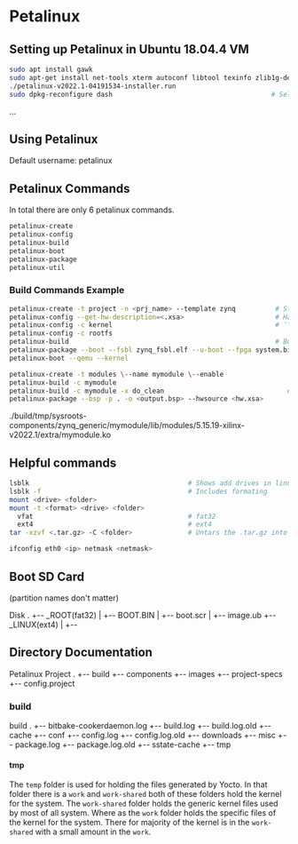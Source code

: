 
# Petalinux

## Setting up Petalinux in Ubuntu 18.04.4 VM

``` bash
sudo apt install gawk
sudo apt-get install net-tools xterm autoconf libtool texinfo zlib1g-dev gcc-multilib build-essential libncurses5-dev zlib1g:i386
./petalinux-v2022.1-04191534-installer.run
sudo dpkg-reconfigure dash                                        # Select NO
```

...

## Using Petalinux 

Default username: petalinux

## Petalinux Commands

In total there are only 6 petalinux commands.

``` bash
petalinux-create
petalinux-config
petalinux-build
petalinux-boot
petalinux-package
petalinux-util
```

### Build Commands Example

``` bash
petalinux-create -t project -n <prj_name> --template zynq          # Starting petalinux project for Zynq
petalinux-config --get-hw-description=<.xsa>                       # Hardware description file generated by Vivado
petalinux-config -c kernel                                         # ¯\_(ツ)_/¯
petalinux-config -c rootfs
petalinux-build                                                    # Building project
petalinux-package --boot --fsbl zynq_fsbl.elf --u-boot --fpga system.bit --force
petalinux-boot --qemu --kernel
```

``` bash
petalinux-create -t modules \--name mymodule \--enable
petalinux-build -c mymodule
petalinux-build -c mymodule -x do_clean                               # For compiling .ko
petalinux-package --bsp -p . -o <output.bsp> --hwsource <hw.xsa>
```
./build/tmp/sysroots-components/zynq_generic/mymodule/lib/modules/5.15.19-xilinx-v2022.1/extra/mymodule.ko

## Helpful commands 

``` bash
lsblk                                        # Shows add drives in linux
lsblk -f                                     # Includes formating
mount <drive> <folder>
mount -t <format> <drive> <folder>
  vfat                                       # fat32
  ext4                                       # ext4
tar -xzvf <.tar.gz> -C <folder>              # Untars the .tar.gz into <folder>

ifconfig eth0 <ip> netmask <netmask>
```

## Boot SD Card

(partition names don't matter)

Disk
.
+-- _ROOT(fat32)
|   +-- BOOT.BIN
|   +-- boot.scr
|   +-- image.ub
+-- _LINUX(ext4)
|   +-- <extracted rootfs.tar.gz>




## Directory Documentation

Petalinux Project
.
+-- build
+-- components
+-- images
+-- project-specs
+-- config.project

### build 

build
.
+-- bitbake-cookerdaemon.log
+-- build.log
+-- build.log.old
+-- cache
+-- conf
+-- config.log
+-- config.log.old
+-- downloads
+-- misc
+-- package.log
+-- package.log.old
+-- sstate-cache
+-- tmp


#### tmp

The `temp` folder is used for holding the files generated by Yocto. In that folder there is a `work` and `work-shared` both of these folders hold the kernel for the system. The `work-shared` folder holds the generic kernel files used by most of all system. Where as the `work` folder holds the specific files of the kernel for the system. There for majority of the kernel is in the `work-shared` with a small amount in the `work`.
